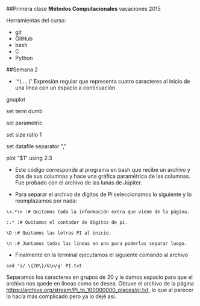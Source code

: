 ##Primera clase
**Métodos Computacionales** vacaciones 2015

Herramientas del curso:
+ git
+ GitHub
+ bash
+ C
+ Python

##Semana 2 

+ '^(.... )' Expresión regular que representa cuatro caracteres al inicio de una línea con un espacio a continuación.

gnuplot

set term dumb

set parametric

set size ratio 1

set datafile separator ","

plot "$1" using $2:$3

+ Este código corresponde al programa en bash que recibe un archivo y dos de sus columnas y hace una gráfica paramétrica de las columnas. Fue probado con el archivo de las lunas de Júpiter.

+ Para separar el archivo de dígitos de Pi seleccionamos lo siguiente y lo reemplazamos por nada:
```
\<.*\> :# Quitamos toda la información extra que viene de la página.

:.* :# Quitamos el contador de dígitos de pi.

\D :# Quitamos las letras PI al inicio.

\n :# Juntamos todas las líneas en una para poderlas separar luego.
```
+ Finalmente en la terminal ejecutamos el siguiente comando al archivo
```
sed 's/.\{20\}/&\n/g' PI.txt
```
Separamos los caracteres en grupos de 20 y le damos espacio para que el archivo nos quede en líneas como se desea. Obtuve el archivo de la página https://archive.org/stream/Pi_to_100000000_places/pi.txt, lo que al parecer lo hacía más complicado pero ya lo dejé así.